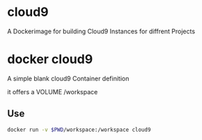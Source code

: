 # cloud9
A Dockerimage for building Cloud9 Instances for diffrent Projects
# docker cloud9
A simple blank cloud9 Container definition

it offers a VOLUME /workspace

## Use

```bash
docker run -v $PWD/workspace:/workspace cloud9
```
